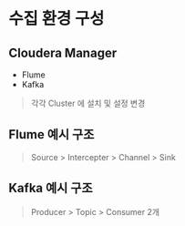 # 수집 환경 구성

## Cloudera Manager
- Flume
- Kafka
> 각각 Cluster 에 설치 및 설정 변경


## Flume 예시 구조
> Source > Intercepter > Channel > Sink

## Kafka 예시 구조
> Producer > Topic > Consumer 2개

